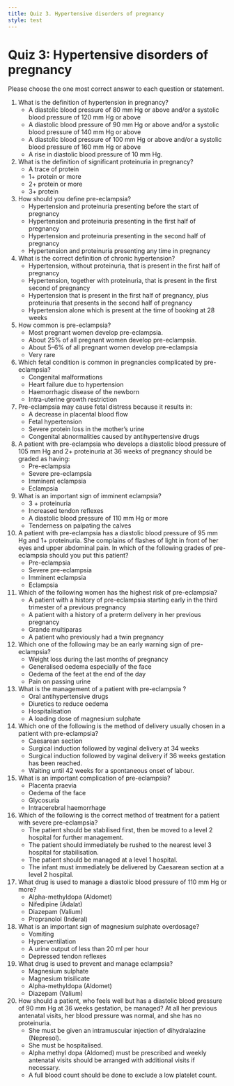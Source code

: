 ```yaml
---
title: Quiz 3. Hypertensive disorders of pregnancy
style: test
---
```


# Quiz 3: Hypertensive disorders of pregnancy

Please choose the one most correct answer to each question or statement.

1.	What is the definition of hypertension in pregnancy?
	-	A diastolic blood pressure of 80 mm Hg or above and/or a systolic blood pressure of 120 mm Hg or above
	+	A diastolic blood pressure of 90 mm Hg or above and/or a systolic blood pressure of 140 mm Hg or above
	-	A diastolic blood pressure of 100 mm Hg or above and/or a systolic blood pressure of 160 mm Hg or above
	-	A rise in diastolic blood pressure of 10 mm Hg.
2.	What is the definition of significant proteinuria in pregnancy?
	-	A trace of protein
	+	1+ protein or more
	-	2+ protein or more
	-	3+ protein
3.	How should you define pre-eclampsia?
	-	Hypertension and proteinuria presenting before the start of pregnancy
	-	Hypertension and proteinuria presenting in the first half of pregnancy
	+	Hypertension and proteinuria presenting in the second half of pregnancy
	-	Hypertension and proteinuria presenting any time in pregnancy
4.	What is the correct definition of chronic hypertension?
	+	Hypertension, without proteinuria, that is present in the first half of pregnancy
	-	Hypertension, together with proteinuria, that is present in the first second of pregnancy
	-	Hypertension that is present in the first half of pregnancy, plus proteinuria that presents in the second half of pregnancy
	-	Hypertension alone which is present at the time of booking at 28 weeks
5.	How common is pre-eclampsia?
	-	Most pregnant women develop pre-eclampsia.
	-	About 25% of all pregnant women develop pre-eclampsia.
	+	About 5–6% of all pregnant women develop pre-eclampsia
	-	Very rare
6.	Which fetal condition is common in pregnancies complicated by pre-eclampsia?
	-	Congenital malformations
	-	Heart failure due to hypertension
	-	Haemorrhagic disease of the newborn
	+	Intra-uterine growth restriction
7.	Pre-eclampsia may cause fetal distress because it results in:
	+	A decrease in placental blood flow
	-	Fetal hypertension
	-	Severe protein loss in the mother’s urine
	-	Congenital abnormalities caused by antihypertensive drugs
8.	A patient with pre-eclampsia who develops a diastolic blood pressure of 105 mm Hg and 2+ proteinuria at 36 weeks of pregnancy should be graded as having:
	+	Pre-eclampsia
	-	Severe pre-eclampsia
	-	Imminent eclampsia
	-	Eclampsia
9.	What is an important sign of imminent eclampsia?
	-	3 + proteinuria
	+	Increased tendon reflexes
	-	A diastolic blood pressure of 110 mm Hg or more
	-	Tenderness on palpating the calves
10.	A patient with pre-eclampsia has a diastolic blood pressure of 95 mm Hg and 1+ proteinuria. She complains of flashes of light in front of her eyes and upper abdominal pain. In which of the following grades of pre-eclampsia should you put this patient?
	-	Pre-eclampsia
	-	Severe pre-eclampsia
	+	Imminent eclampsia
	-	Eclampsia
11.	Which of the following women has the highest risk of pre-eclampsia?
	+	A patient with a history of pre-eclampsia starting early in the third trimester of a previous pregnancy
	-	A patient with a history of a preterm delivery in her previous pregnancy
	-	Grande multiparas
	-	A patient who previously had a twin pregnancy
12.	Which one of the following may be an early warning sign of pre-eclampsia? 
	-	Weight loss during the last months of pregnancy
	+	Generalised oedema especially of the face
	-	Oedema of the feet at the end of the day
	-	Pain on passing urine
13.	What is the management of a patient with pre-eclampsia ?
	-	Oral antihypertensive drugs
	-	Diuretics to reduce oedema
	+	Hospitalisation
	-	A loading dose of magnesium sulphate
14.	Which one of the following is the method of delivery usually chosen in a patient with pre-eclampsia?
	-	Caesarean section
	-	Surgical induction followed by vaginal delivery at 34 weeks
	+	Surgical induction followed by vaginal delivery if 36 weeks gestation has been reached.
	-	Waiting until 42 weeks for a spontaneous onset of labour.
15.	What is an important complication of pre-eclampsia?
	-	Placenta praevia
	-	Oedema of the face
	-	Glycosuria
	+	Intracerebral haemorrhage
16.	Which of the following is the correct method of treatment for a patient with severe pre-eclampsia?
	+	The patient should be stabilised first, then be moved to a level 2 hospital for further management.
	-	The patient should immediately be rushed to the nearest level 3 hospital for stabilisation.
	-	The patient should be managed at a level 1 hospital.
	-	The infant must immediately be delivered by Caesarean section at a level 2 hospital.
17.	What drug is used to manage a diastolic blood pressure of 110 mm Hg or more?
	-	Alpha-methyldopa (Aldomet)
	+	Nifedipine (Adalat)
	-	Diazepam (Valium)
	-	Propranolol (Inderal)
18.	What is an important sign of magnesium sulphate overdosage?
	-	Vomiting
	-	Hyperventilation
	-	A urine output of less than 20 ml per hour
	+	Depressed tendon reflexes
19.	What drug is used to prevent and manage eclampsia?
	+	Magnesium sulphate
	-	Magnesium trisilicate
	-	Alpha-methyldopa (Aldomet)
	-	Diazepam (Valium)
20.	How should a patient, who feels well but has a diastolic blood pressure of 90 mm Hg at 36 weeks gestation, be managed? At all her previous antenatal visits, her blood pressure was normal, and she has no proteinuria.
	-	She must be given an intramuscular injection of dihydralazine (Nepresol).
	-	She must be hospitalised.
	+	Alpha methyl dopa (Aldomed) must be prescribed and weekly antenatal visits should be arranged with additional visits if necessary.
	-	A full blood count should be done to exclude a low platelet count.
